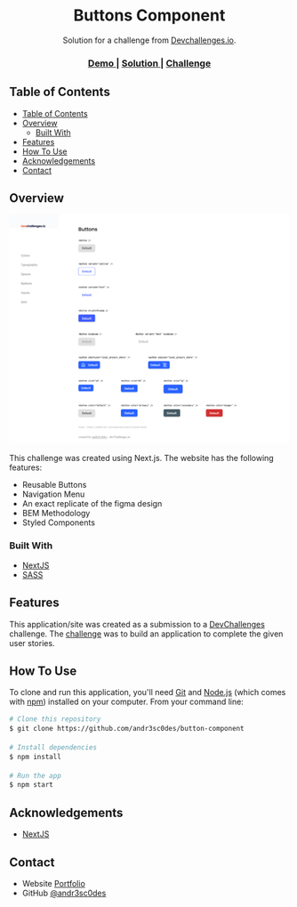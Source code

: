 <!-- Please update value in the {}  -->

<h1 align="center">Buttons Component</h1>

<div align="center">
   Solution for a challenge from  <a href="http://devchallenges.io" target="_blank">Devchallenges.io</a>.
</div>

<div align="center">
  <h3>
    <a href="https://andr3sc0des.github.io/button-component">
      Demo
    </a>
    <span> | </span>
    <a href="https://github.com/Andr3sC0des/button-component">
      Solution
    </a>
    <span> | </span>
    <a href="https://devchallenges.io/challenges/ohgVTyJCbm5OZyTB2gNY">
      Challenge
    </a>
  </h3>
</div>

<!-- TABLE OF CONTENTS -->

## Table of Contents

- [Table of Contents](#table-of-contents)
- [Overview](#overview)
  - [Built With](#built-with)
- [Features](#features)
- [How To Use](#how-to-use)
- [Acknowledgements](#acknowledgements)
- [Contact](#contact)

<!-- OVERVIEW -->

## Overview

![Button Component](./screenshot/button-component.png)

This challenge was created using Next.js. The website has the following features:

- Reusable Buttons
- Navigation Menu
- An exact replicate of the figma design
- BEM Methodology
- Styled Components

### Built With

- [NextJS](https://nextjs.org/)
- [SASS](https://sass-lang.com/)

## Features

This application/site was created as a submission to a [DevChallenges](https://devchallenges.io/challenges) challenge. The [challenge](https://devchallenges.io/challenges/ohgVTyJCbm5OZyTB2gNY) was to build an application to complete the given user stories.

## How To Use

To clone and run this application, you'll need [Git](https://git-scm.com) and [Node.js](https://nodejs.org/en/download/) (which comes with [npm](http://npmjs.com)) installed on your computer. From your command line:

```bash
# Clone this repository
$ git clone https://github.com/andr3sc0des/button-component

# Install dependencies
$ npm install

# Run the app
$ npm start
```

## Acknowledgements

- [NextJS](https://nextjs.org/docs/getting-started)

## Contact

- Website [Portfolio](https://andr3sc0des.github.io)
- GitHub [@andr3sc0des](https://{github.com/andr3sc0des})
